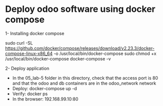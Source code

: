 # Deploy odoo software using docker compose

1- Installing docker compose

   sudo curl -SL https://github.com/docker/compose/releases/download/v2.23.3/docker-compose-linux-x86_64 -o /usr/local/bin/docker-compose
   sudo chmod +x /usr/local/bin/docker-compose
   docker-compose -v

2- Deploy application

   - In the 05_lab-5 folder in this directory, check that the access port is 80 and that the odoo and db containers are in the odoo_network network
   - Deploy: docker-compose up -d
   - Verify: docker ps
   - In the browser: 192.168.99.10:80

